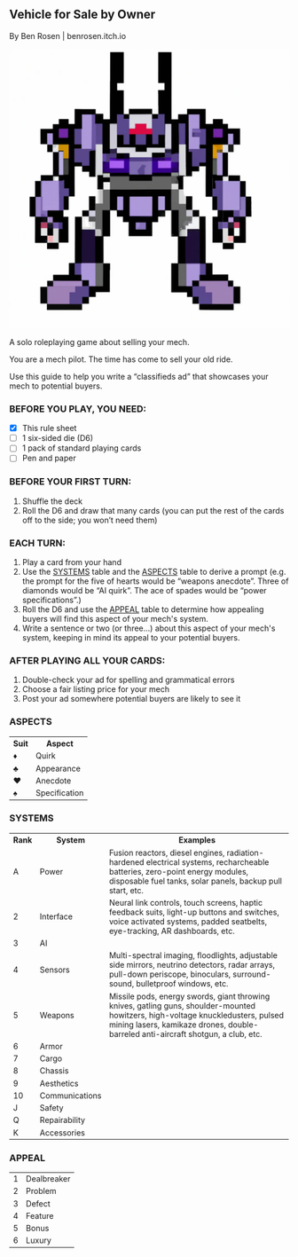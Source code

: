 ## Vehicle for Sale by Owner
By Ben Rosen | benrosen.itch.io

![Pixel art mech](image.webp)

A solo roleplaying game about selling your mech.

You are a mech pilot. The time has come to sell your old ride.

Use this guide to help you write a “classifieds ad” that showcases your mech to potential buyers.

### BEFORE YOU PLAY, YOU NEED:

- [x] This rule sheet
- [ ] 1 six-sided die (D6)
- [ ] 1 pack of standard playing cards
- [ ] Pen and paper

### BEFORE YOUR FIRST TURN:
1. Shuffle the deck
2. Roll the D6 and draw that many cards (you can put the rest of the cards off to the side; you won’t need them)

### EACH TURN:
1. Play a card from your hand
2. Use the [SYSTEMS](#systems) table and the [ASPECTS](#aspects) table to derive a prompt (e.g. the prompt for the five of hearts would be “weapons anecdote”. Three of diamonds would be “AI quirk”. The ace of spades would be “power specifications”.)
3. Roll the D6 and use the [APPEAL](#appeal) table to determine how appealing buyers will find this aspect of your mech's system.
4. Write a sentence or two (or three…) about this aspect of your mech's system, keeping in mind its appeal to your potential buyers.

### AFTER PLAYING ALL YOUR CARDS:
1. Double-check your ad for spelling and grammatical errors
2. Choose a fair listing price for your mech
3. Post your ad somewhere potential buyers are likely to see it

### ASPECTS
<table>
  <tr>
    <th>Suit</th>
    <th>Aspect</th>
  </tr>
  <tr>
    <td>♦</td>
    <td>Quirk</td>
  </tr>
  <tr>
    <td>♣</td>
    <td>Appearance</td>
  </tr>
  <tr>
    <td>♥</td>
    <td>Anecdote</td>
  </tr>
  <tr>
    <td>♠</td>
    <td>Specification</td>
  </tr>
</table>

### SYSTEMS
<table>
  <tr>
    <th>Rank</th>
    <th>System</th>
    <th>Examples</th>
  </tr>
  <tr>
    <td>A</td>
    <td>Power</td>
    <td>Fusion reactors, diesel engines, radiation-hardened electrical systems, recharcheable batteries, zero-point energy modules, disposable fuel tanks, solar panels, backup pull start, etc.</td>
  </tr>
  <tr>
    <td>2</td>
    <td>Interface</td>
    <td>Neural link controls, touch screens, haptic feedback suits, light-up buttons and switches, voice activated systems, padded seatbelts, eye-tracking, AR dashboards, etc.</td>
  </tr>
  <tr>
    <td>3</td>
    <td>AI</td>
    <td></td>
  </tr>
  <tr>
    <td>4</td>
    <td>Sensors</td>
    <td>Multi-spectral imaging, floodlights, adjustable side mirrors, neutrino detectors, radar arrays, pull-down periscope, binoculars, surround-sound, bulletproof windows, etc.</td>
  </tr>
    <tr>
    <td>5</td>
    <td>Weapons</td>
      <td>Missile pods, energy swords, giant throwing knives, gatling guns, shoulder-mounted howitzers, high-voltage knuckledusters, pulsed mining lasers, kamikaze drones, double-barreled anti-aircraft shotgun, a club, etc.</td>
  </tr>
  <tr>
    <td>6</td>
    <td>Armor</td>
  </tr>
  <tr>
    <td>7</td>
    <td>Cargo</td>
  </tr>
  <tr>
    <td>8</td>
    <td>Chassis</td>
  </tr>
    <tr>
    <td>9</td>
    <td>Aesthetics</td>
  </tr>
  <tr>
    <td>10</td>
    <td>Communications</td>
  </tr>
  <tr>
    <td>J</td>
    <td>Safety</td>
  </tr>
  <tr>
    <td>Q</td>
    <td>Repairability</td>
  </tr>
    <tr>
    <td>K</td>
    <td>Accessories</td>
  </tr>
</table>

### APPEAL

<table>
<tr>
    <td>1</td>
    <td>Dealbreaker</td>
  </tr>
  <tr>
    <td>2</td>
    <td>Problem</td>
  </tr>
  <tr>
    <td>3</td>
    <td>Defect</td>
  </tr>
  <tr>
    <td>4</td>
    <td>Feature</td>
  </tr>
    <tr>
    <td>5</td>
    <td>Bonus</td>
  </tr>
  <tr>
    <td>6</td>
    <td>Luxury</td>
  </tr>
</table>
